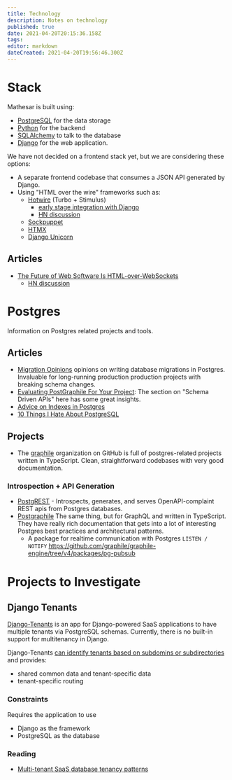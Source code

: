 ```yaml
---
title: Technology
description: Notes on technology
published: true
date: 2021-04-20T20:15:36.158Z
tags: 
editor: markdown
dateCreated: 2021-04-20T19:56:46.300Z
---
```


# Stack
Mathesar is built using:

- [PostgreSQL](https://www.postgresql.org/) for the data storage
- [Python](https://www.python.org/) for the backend
- [SQLAlchemy](https://www.sqlalchemy.org/) to talk to the database
- [Django](https://www.djangoproject.com/) for the web application.

We have not decided on a frontend stack yet, but we are considering these options:
- A separate frontend codebase that consumes a JSON API generated by Django.
- Using "HTML over the wire" frameworks such as:
	- [Hotwire](https://hotwire.dev/) (Turbo + Stimulus)
		- [early stage integration with Django](https://github.com/hotwire-django/turbo-django)
		- [HN discussion](https://news.ycombinator.com/item?id=23330881)
	- [Sockpuppet](https://github.com/jonathan-s/django-sockpuppet)
	- [HTMX](https://htmx.org/)
	- [Django Unicorn](https://www.django-unicorn.com/)

## Articles
* [The Future of Web Software Is HTML-over-WebSockets](https://alistapart.com/article/the-future-of-web-software-is-html-over-websockets/)
	* [HN discussion](https://news.ycombinator.com/item?id=26265999)


# Postgres
Information on Postgres related projects and tools.

## Articles
- [Migration Opinions](https://github.com/graphile/migrate#opinions) opinions on writing database migrations in Postgres. Invaluable for long-running production production projects with breaking schema changes.
- [Evaluating PostGraphile For Your Project](https://www.graphile.org/postgraphile/evaluating/): The section on "Schema Driven APIs" here has some great insights.
- [Advice on Indexes in Postgres](https://www.graphile.org/postgraphile/postgresql-indexes/)
- [10 Things I Hate About PostgreSQL](https://rbranson.medium.com/10-things-i-hate-about-postgresql-20dbab8c2791)

## Projects
- The [graphile](https://github.com/graphile) organization on GitHub is full of postgres-related projects written in TypeScript. Clean,  straightforward codebases with very good documentation.

### Introspection + API Generation
- [PostgREST](https://github.com/PostgREST/postgrest) - Introspects, generates, and serves OpenAPI-complaint REST apis from Postgres databases.
- [Postgraphile](https://github.com/graphile/postgraphile) The same thing, but for GraphQL and written in TypeScript. They have really rich documentation that gets into a lot of interesting Postgres best practices and architectural patterns.
	- A package for realtime communication with Postgres `LISTEN / NOTIFY` https://github.com/graphile/graphile-engine/tree/v4/packages/pg-pubsub

# Projects to Investigate
## Django Tenants
[Django-Tenants](https://django-tenants.readthedocs.io) is an app for Django-powered SaaS applications to have multiple tenants via PostgreSQL schemas. Currently, there is no built-in support for multitenancy in Django.

Django-Tenants [can identify tenants based on subdomins or subdirectories](https://django-tenants.readthedocs.io/en/latest/install.html#sub-folder-support) and provides:
- shared common data and tenant-specific data
- tenant-specific routing

### Constraints
Requires the application to use
- Django as the framework
- PostgreSQL as the database

### Reading
- [Multi-tenant SaaS database tenancy patterns](https://docs.microsoft.com/en-us/azure/azure-sql/database/saas-tenancy-app-design-patterns)